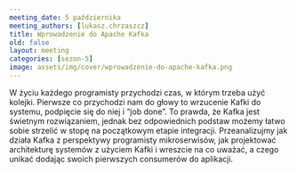 ```yaml
---
meeting_date: 5 października
meeting_authors: [lukasz.chrzaszcz]
title: Wprowadzenie do Apache Kafka
old: false
layout: meeting
categories: [sezon-5]
image: assets/img/cover/wprowadzenie-do-apache-kafka.png
---
```


W życiu każdego programisty przychodzi czas, w którym trzeba użyć kolejki. Pierwsze co przychodzi nam do głowy to wrzucenie Kafki do systemu, podpięcie się do niej i “job done”. To prawda, że Kafka jest świetnym rozwiązaniem, jednak bez odpowiednich podstaw możemy łatwo sobie strzelić w stopę na początkowym etapie integracji. Przeanalizujmy jak działa Kafka z perspektywy programisty mikroserwisów, jak projektować architekturę systemów z użyciem Kafki i wreszcie na co uważać, a czego unikać dodając swoich pierwszych consumerów do aplikacji.
